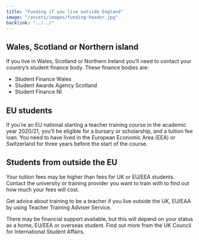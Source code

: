 ```yaml
---
title: "Funding if you live outside England"
image: "/assets/images/funding-header.jpg"
backlink: "../../"
---
```


<div class="content__left">


<h2>Wales, Scotland or Northern island</h2>

<p>If you live in Wales, Scotland or Northern Ireland you’ll need to contact your country’s student finance body. These finance bodies are:</p>

  <ul>
  <li><span>Student Finance Wales</span></li>
  <li><span>Student Awards Agency Scotland</span></li>
  <li><span>Student Finance NI</span></li>
  </ul>

<h2>EU students</h2>

<p>If you’re an EU national starting a teacher training course in the academic year 2020/21, you’ll be eligible for a bursary or scholarship, and a tuition fee loan. You need to have lived in the European Economic Area (EEA) or Switzerland for three years before the start of the course.</p>

<h2>Students from outside the EU</h2>

<p>Your tuition fees may be higher than fees for UK or EU/EEA students. Contact the university or training provider you want to train with to find out how much your fees will cost.</p>

<p>Get advice about training to be a teacher if you live outside the UK, EU/EAA by using Teacher Training Adviser Service.</p>

<p>There may be financial support available, but this will depend on your status as a home, EU/EEA or overseas student. Find out more from the UK Council for International Student Affairs.</p>

</div>
